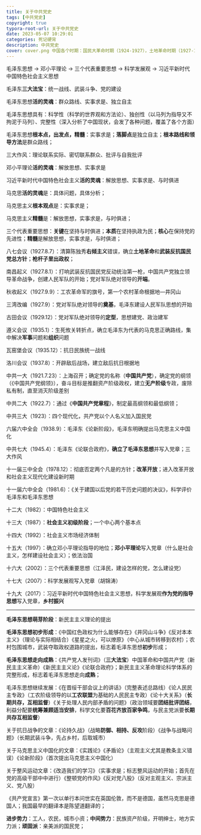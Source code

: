 ```yaml
---
title: 关于中共党史
tags: [中共党史]
copyright: true
typora-root-url: 关于中共党史
date: 2023-05-07 10:29:01
categories: 死记硬背
description: 中共党史
cover: cover.png 中国各个时期：国民大革命时期（1924-1927），土地革命时期（1927-1937），抗日战争时期（1937-1945），解放战争时期（1946-1949），三大改造时期（1953-1956），十年建设时期（1956-1965），改革开放时期（1978）
---
```


毛泽东思想 -> 邓小平理论 -> 三个代表重要思想 -> 科学发展观 -> 习近平新时代中国特色社会主义思想

毛泽东**三大法宝**：统一战线、武装斗争、党的建设

毛泽东思想**活的灵魂**：群众路线、实事求是、独立自主

毛泽东思想具有：科学性（科学的世界观和方法论）、独创性（以马列为指导又不拘泥于马列）、完整性（深入分析了中国现状，会发了各种问题，覆盖了各个方面）

毛泽东思想**根本点，出发点，精髓**：实事求是；**落脚点**是独立自主；**根本路线和领导方法**是群众路线；

三大作风：理论联系实际、密切联系群众、批评与自我批评

邓小平理论**活的灵魂**：解放思想、实事求是

习近平新时代中国特色社会主义**活的灵魂**：解放思想、实事求是、与时俱进

马克思**活的灵魂**是：具体问题，具体分析；

马克思主义**根本观点**是：实事求是；

马克思主义**精髓**是：解放思想，实事求是，与时俱进；

三个代表重要思想：**关键**在坚持与时俱进；**本质**在坚持执政为民；**核心**在保持党的先进性；**精髓**是解放思想，实事求是，与时俱进； 

八七会议（1927.8.7）：清算陈独秀**右倾主义**错误，确立**土地革命**和**武装反抗国民党总方针**；**枪杆子里出政权**；

南昌起义（1927.8.1）：打响武装反抗国民党反动统治第一枪，中国共产党独立领导革命战争，创建人民军队的开始；党对军队绝对领导的**开端**。

秋收起义（1927.9.9）：工农革命军的旗号，第一个农村革命根据地—井冈山

三湾改编（1927.9）：党对军队绝对领导的**奠基**，毛泽东建设人民军队思想的开始

古田会议（1929.12）：党对军队绝对领导的**定型**，思想建党、政治建军

遵义会议（1935.1）：生死攸关转折点，确立毛泽东为代表的马克思正确路线，集中解决**军事**问题和**组织**问题

瓦窑堡会议（1935.12）：抗日民族统一战线

洛川会议（1937.8）：开辟敌后战场，建立敌后抗日根据地

中共一大（1921.7.23）：上海召开；确定党的名称（**中国共产党**），确定党的纲领（《中国共产党纲领》），奋斗目标是推翻资产阶级政权，建立**无产阶级**专政，废除私有制，直至消灭阶级差别

中共二大（1922.7）：通过《**中国共产党章程**》，制定最高纲领和最低纲领；

中共三大（1923）：四个现代化，共产党以个人名义加入国民党

六届六中全会（1938.9）：毛泽东《论新阶段》，毛泽东明确提出马克思主义中国化

中共七大（1945.4）：毛泽东《论联合政府》，**确立了毛泽东思想**并写入党章；三大作风

十一届三中全会（1978.12）：彻底否定两个凡是的方针；**改革开放**；进入改革开放和社会主义现代化建设新时期

十一届六中全会（1981.6）：《关于建国以后党的若干历史问题的决议》，科学评价毛泽东和毛泽东思想

十二大（1982）：中国特色社会主义

十三大（1987）：**社会主义初级阶段**；一个中心两个基本点

十四大（1992）：社会主义市场经济体制

十五大（1997）：确立邓小平理论指导的地位；**邓小平理论**写入党章（什么是社会主义，怎样建设社会主义）；依法治国

十六大（2002）：三个代表重要思想（江泽民，建设怎样的党，怎么建设党）

十七大（2007）：科学发展观写入党章（胡锦涛）

十九大（2017）：习近平新时代中国特色社会主义思想，科学发展观**作为党的指导思想**写入党章，**乡村振兴**

***

**毛泽东思想萌芽阶段**：新民主主义理论的提出

**毛泽东思想初步形成**：《中国红色政权为什么能够存在》《井冈山斗争》《反对本本主义》（理论与实际相结合）《星星之火，可以燎原》（中心从城市转移到农村）；农村包围城市，武装夺取政权道路的提出，标志着毛泽东思想**初步**形成；

**毛泽东思想走向成熟**：《共产党人发刊词》（**三大法宝**）中国革命和中国共产党（新民主主义革命）《新民主主义论》《论联合政府》；新民主主义革命理论科学体系的完整形成，标志着毛泽东思想走向**成熟**；

毛泽东思想继续发展：《在晋绥干部会议上的讲话》（完整表述总路线）《论人民民主专政》（工农阶级领导的以**工农联盟**为基础的人民民主专政）《论十大关系》（**长期共存，互相监督**）《关于处理人民内部矛盾的问题》（政治领域要**团结批评团结**，利益分配要**统筹兼顾适当安排**，科学文化要**百花齐放百家争鸣**，与民主党派要**长期共存互相监督**）

关于抗日战争的文章：《论持久战》（战略**防御、相持、反攻**阶段）《战争与战略问题》（长期武装斗争，先占乡村，后取城市）

关于马克思主义中国化的文章：《实践论》《矛盾论》（主观主义尤其是教条主义错误）《论新阶段》（首次提出马克思主义中国化）

关于整风运动文章：《改造我们的学习》（实事求是；标志整风运动的开始；首先在党的高级干部中中进行）《整顿党的作风》《反对党八股》（反对主观主义、宗派主义、党八股）

《共产党宣言》第一次以单行本问世实在英国伦敦，而不是德国，虽然马克思是德国人；我国最早的翻译本是陈望道翻译的；

**进步势力**：工人，农民，城市小资；**中间势力**：民族资产阶级，开明绅士，地方实力派；**顽固派**：亲美派的国民党；
